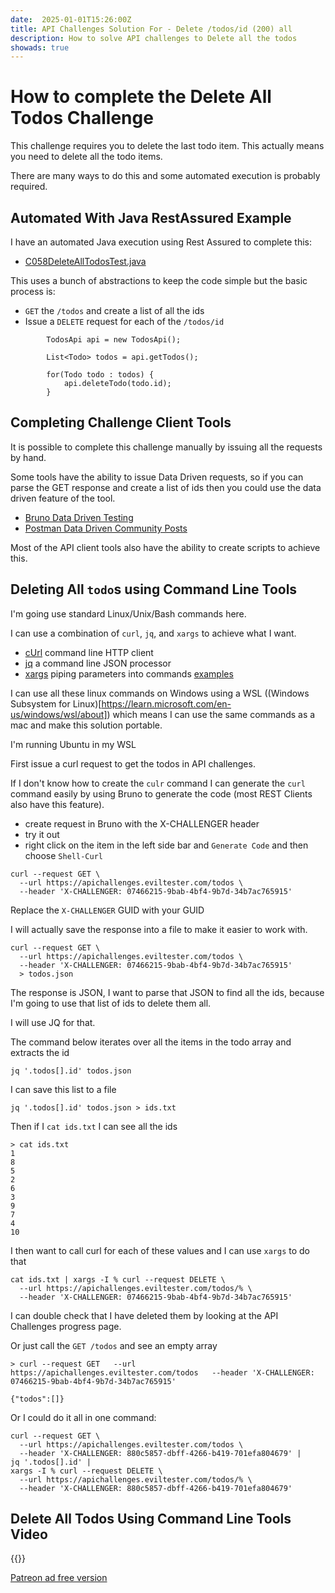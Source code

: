 ```yaml
---
date:  2025-01-01T15:26:00Z
title: API Challenges Solution For - Delete /todos/id (200) all
description: How to solve API challenges to Delete all the todos
showads: true
---
```


# How to complete the Delete All Todos Challenge

This challenge requires you to delete the last todo item. This actually means you need to delete all the todo items.

There are many ways to do this and some automated execution is probably required.


## Automated With Java RestAssured Example

I have an automated Java execution using Rest Assured to complete this:

- [C058DeleteAllTodosTest.java](https://github.com/eviltester/thingifier/blob/master/challengerAuto/src/test/java/uk/co/compendiumdev/challenger/restassured/_19_misc_challenges/C058DeleteAllTodosTest.java)

This uses a bunch of abstractions to keep the code simple but the basic process is:

- `GET` the `/todos` and create a list of all the ids
- Issue a `DELETE` request for each of the `/todos/id`

```
        TodosApi api = new TodosApi();

        List<Todo> todos = api.getTodos();

        for(Todo todo : todos) {
            api.deleteTodo(todo.id);
        }
```

## Completing Challenge Client Tools

It is possible to complete this challenge manually by issuing all the requests by hand.

Some tools have the ability to issue Data Driven requests, so if you can parse the GET response and create a list of ids then you could use the data driven feature of the tool.

- [Bruno Data Driven Testing](https://docs.usebruno.com/testing/tests/data-driven-testing)
- [Postman Data Driven Community Posts](https://community.postman.com/tag/data-driven)

Most of the API client tools also have the ability to create scripts to achieve this.

## Deleting All `todo`s using Command Line Tools

I'm going use standard Linux/Unix/Bash commands here.

I can use a combination of `curl`, `jq`, and `xargs` to achieve what I want.

- [cUrl](https://curl.se/) command line HTTP client
- [jq](https://jqlang.github.io/jq/) a command line JSON processor
- [xargs](https://pubs.opengroup.org/onlinepubs/9799919799/utilities/xargs.html) piping parameters into commands [examples](https://en.wikipedia.org/wiki/Xargs)

I can use all these linux commands on  Windows using a WSL ((Windows Subsystem for Linux)[https://learn.microsoft.com/en-us/windows/wsl/about])  which means I can use the same commands as a mac and make this solution portable.

I'm running Ubuntu in my WSL

First issue a curl request to get the todos in API challenges.

If I don't know how to create the `culr` command I can generate the `curl` command easily by using Bruno to generate the code (most REST Clients  also have this feature).

- create request in Bruno with the X-CHALLENGER header
- try it out
- right click on the item in the left side bar and `Generate Code` and then choose `Shell-Curl`

```
curl --request GET \
  --url https://apichallenges.eviltester.com/todos \
  --header 'X-CHALLENGER: 07466215-9bab-4bf4-9b7d-34b7ac765915'
```

Replace the `X-CHALLENGER` GUID with your GUID

I will actually save the response into a file to make it easier to work with.

```
curl --request GET \
  --url https://apichallenges.eviltester.com/todos \
  --header 'X-CHALLENGER: 07466215-9bab-4bf4-9b7d-34b7ac765915'
  > todos.json
```

The response is JSON, I want to parse that JSON to find all the ids, because I'm going to use that list of ids to delete them all.

I will use JQ for that.

The command below iterates over all the items in the todo array and extracts the id

```
jq '.todos[].id' todos.json
```

I can save this list to a file

```
jq '.todos[].id' todos.json > ids.txt
```

Then if I `cat ids.txt` I can see all the ids

```
> cat ids.txt
1
8
5
2
6
3
9
7
4
10
```

I then want to call curl for each of these values and I can use `xargs` to do that

```
cat ids.txt | xargs -I % curl --request DELETE \
  --url https://apichallenges.eviltester.com/todos/% \
  --header 'X-CHALLENGER: 07466215-9bab-4bf4-9b7d-34b7ac765915'
```

I can double check that I have deleted them by looking at the API Challenges progress page.

Or just call the `GET /todos` and see an empty array

```
> curl --request GET   --url https://apichallenges.eviltester.com/todos   --header 'X-CHALLENGER: 07466215-9bab-4bf4-9b7d-34b7ac765915'

{"todos":[]}
```


Or I could do it all in one command:

```
curl --request GET \
  --url https://apichallenges.eviltester.com/todos \
  --header 'X-CHALLENGER: 880c5857-dbff-4266-b419-701efa804679' |
jq '.todos[].id' |
xargs -I % curl --request DELETE \
  --url https://apichallenges.eviltester.com/todos/% \
  --header 'X-CHALLENGER: 880c5857-dbff-4266-b419-701efa804679'
```

## Delete All Todos Using Command Line Tools Video

{{<youtube-embed key="7Kz97rn7f3I" title="Solution to Delete all Todos in default format">}}

[Patreon ad free version](https://www.patreon.com/posts/119362209)